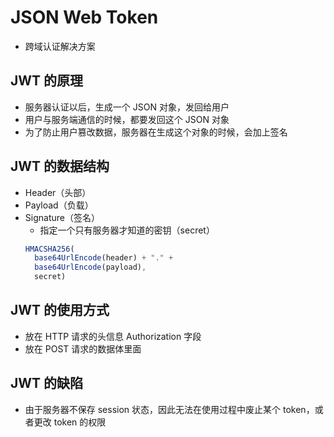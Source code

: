 # JSON Web Token
- 跨域认证解决方案

## JWT 的原理
- 服务器认证以后，生成一个 JSON 对象，发回给用户
- 用户与服务端通信的时候，都要发回这个 JSON 对象
- 为了防止用户篡改数据，服务器在生成这个对象的时候，会加上签名

## JWT 的数据结构
- Header（头部）
- Payload（负载）
- Signature（签名）
	- 指定一个只有服务器才知道的密钥（secret）
	```js
	HMACSHA256(
	  base64UrlEncode(header) + "." +
	  base64UrlEncode(payload),
	  secret)
	```

## JWT 的使用方式
- 放在 HTTP 请求的头信息 Authorization 字段
- 放在 POST 请求的数据体里面

## JWT 的缺陷
- 由于服务器不保存 session 状态，因此无法在使用过程中废止某个 token，或者更改 token 的权限
